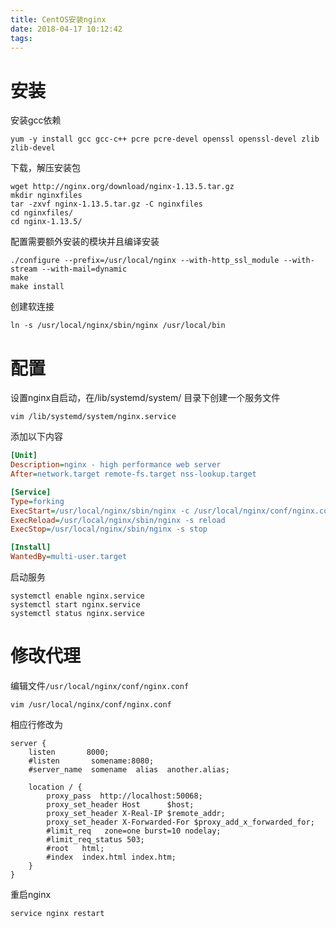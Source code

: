 ```yaml
---
title: CentOS安装nginx
date: 2018-04-17 10:12:42
tags:
---
```


# 安装

安装gcc依赖

```shell
yum -y install gcc gcc-c++ pcre pcre-devel openssl openssl-devel zlib zlib-devel
```

下载，解压安装包

```shell
wget http://nginx.org/download/nginx-1.13.5.tar.gz
mkdir nginxfiles
tar -zxvf nginx-1.13.5.tar.gz -C nginxfiles
cd nginxfiles/
cd nginx-1.13.5/
```

配置需要额外安装的模块并且编译安装

```shell
./configure --prefix=/usr/local/nginx --with-http_ssl_module --with-stream --with-mail=dynamic
make
make install
```

创建软连接

```shell
ln -s /usr/local/nginx/sbin/nginx /usr/local/bin
```

# 配置

设置nginx自启动，在/lib/systemd/system/ 目录下创建一个服务文件

```shell
vim /lib/systemd/system/nginx.service
```

添加以下内容

```ini
[Unit]
Description=nginx - high performance web server
After=network.target remote-fs.target nss-lookup.target

[Service]
Type=forking
ExecStart=/usr/local/nginx/sbin/nginx -c /usr/local/nginx/conf/nginx.conf
ExecReload=/usr/local/nginx/sbin/nginx -s reload
ExecStop=/usr/local/nginx/sbin/nginx -s stop

[Install]
WantedBy=multi-user.target
```

启动服务

```shell
systemctl enable nginx.service
systemctl start nginx.service
systemctl status nginx.service
```

# 修改代理

编辑文件`/usr/local/nginx/conf/nginx.conf`

```shell
vim /usr/local/nginx/conf/nginx.conf
```

相应行修改为

```
server {
    listen       8000;
    #listen       somename:8080;
    #server_name  somename  alias  another.alias;

    location / {
        proxy_pass  http://localhost:50068;
        proxy_set_header Host      $host;
        proxy_set_header X-Real-IP $remote_addr;
        proxy_set_header X-Forwarded-For $proxy_add_x_forwarded_for;
        #limit_req   zone=one burst=10 nodelay;
        #limit_req_status 503;
        #root   html;
        #index  index.html index.htm;
    }
}
```

重启nginx

```shell
service nginx restart
```